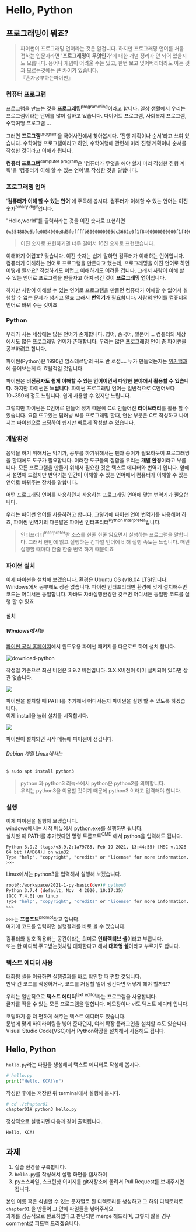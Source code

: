 # Hello, Python

## 프로그래밍이 뭐죠?
> 파이썬이 프로그래밍 언어라는 것은 알겁니다. 하지만 프로그래밍 언어를 처음 접하는 입문자라면 '**프로그래밍이 무엇인가**'에 대한 개념 정리가 안 되어 있을지도 모릅니다. 용어나 개념이 어려울 수는 있고, 한번 보고 잊어버리더라도 아는 것과 모르는것에는 큰 차이가 있습니다. <br> 『혼자공부하는파이썬』

### 컴퓨터 프로그램
프로그램을 만드는 것을 **프로그래밍**<sup>programming</sup>이라고 합니다. 
일상 생활에서 우리는 프로그램이라는 단어를 많이 접하고 있습니다.
다이어트 프로그램, 사회복지 프로그램, 수학여행 프로그램 ...

그러면 **프로그램**<sup>program</sup>을 국어사전에서 찾아봅시다. '진행 계획이나 순서'라고 쓰여 있습니다.
수학여행 프로그램이라고 하면, 수학여행에 관련해 미리 진행 계획이나 순서를 작성한 것이라고 이해가 됩니다.

**컴퓨터 프로그램**<sup>computer program</sup>은 '컴퓨터가 무엇을 해야 할지 미리 작성한 진행 계획'을 '컴퓨터가 이해 할 수 있는 언어'로 작성한 것을 말합니다.

### 프로그래밍 언어
'**컴퓨터가 이해 할 수 있는 언어**'에 주목해 봅시다. 컴퓨터가 이해할 수 있는 언어는 이진 숫자<sup>binary digit</sup>입니다.

"Hello,world"를 출력하라는 것을 이진 숫자로 표현하면
```
0x554889e5bfe0054000e8d5feffffb8000000005dc3662e0f1f8400000000000f1f4000
```
> 이진 숫자로 표현하기엔 너무 길어서 16진 숫자로 표현했습니다.

이해하기 어렵죠? 맞습니다. 이진 숫자는 쉽게 말하면 컴퓨터가 이해하는 언어입니다.
컴퓨터가 이해하는 언어로 프로그램을 만든다고 했는데, 프로그래밍을 이진 언어로 하면 어떻게 될까요? 작성하기도 어렵고 이해하기도 어려울 겁니다.
그래서 사람이 이해 할 수 있는 언어로 프로그램을 만들자고 하여 생긴 것이 **프로그래밍 언어**입니다.

하지만 사람이 이해할 수 있는 언어로 프로그램을 만들면 컴퓨터가 이해할 수 없어서 실행할 수 없는 문제가 생기고 말죠
그래서 **번역기**가 필요합니다. 사람의 언어를 컴퓨터의 언어로 바꿔 주는 것이죠

### Python

우리가 사는 세상에는 많은 언어가 존재합니다. 영어, 중국어, 일본어 ... 
컴퓨터의 세상에서도 많은 프로그래밍 언어가 존재합니다.
우리는 많은 프로그래밍 언어 중 파이썬을 공부하려고 합니다.

파이썬(Python)은 1990년 암스테르담의 귀도 반 로섬....
누가 만들었는지는 [위키백과](https://ko.wikipedia.org/wiki/파이썬)에 물어보는게 더 효율적일 것입니다.

파이썬은 **비전공자도 쉽게 이해할 수 있는 언어이면서 다양한 분야에서 활용할 수 있습니다.**
하지만 파이썬은 **느립니다**.
파이썬 프로그래밍 언어는 일반적으로 C언어보다 10~350배 정도 느립니다.
쉽게 사용할 수 있지만 느립니다. 

그렇지만 파이썬은 C언어로 만들어 졌기 때문에 C로 만들어진 **라이브러리**를 활용 할 수 있습니다.
요즘 뜨고있는 딥러닝 AI를 프로그래밍 할때,
연산 부분은 C로 작성하고 나머지는 파이썬으로 코딩하여 쉽지만 빠르게 작성할 수 있습니다.

### 개발환경
음악을 하기 위해서는 악기가, 공부를 하기위해서는 팬과 종이가 필요하듯이 프로그래밍을 할때에도 도구가 필요합니다. 이러한 도구들의 집합을 우리는 **개발 환경**이라고 부릅니다.
모든 프로그램을 만들기 위해서 필요한 것은 텍스트 에디터와 번역기 입니다.
앞에서 설명해 드렸지만 번역기는 인간이 이해할 수 있는 언어에서 컴퓨터가 이해할 수 있는 언어로 바꿔주는 장치를 말합니다. 

어떤 프로그래밍 언어를 사용하던지 사용하는 프로그래밍 언어에 맞는 번역기가 필요합니다.

우리는 파이썬 언어를 사용하려고 합니다.
그렇기에 파이썬 언어 번역기를 사용해야 하죠, 파이썬 번역기의 다른말은 파이썬 인터프리터<sup>Python Interpreter</sup>입니다.
> 인터프리터<sup>Interpreter</sup>란 소스를 한줄 한줄 읽으면서 실행하는 프로그램을 말합니다.
그래서 한번에 읽고 실행하는 컴파일 언어에 비해 실행 속도는 느립니다.
매번 실행할 때마다 한줄 한줄 번역 하기 때문이죠

### 파이썬 설치
이제 파이썬을 설치해 보겠습니다.
환경은 Ubuntu OS (v18.04 LTS)입니다.
Windows에서 공부해도 상관 없습니다. 파이썬 인터프리터만 환경에 맞게 설치해주면 코드는 어디서든 동일합니다.
자바도 자바실행환경만 갖주면 어디서든 동일한 코드를 실행 할 수 있죠

#### 설치
##### Windows에서는
[파이썬 공식 홈페이지](http://www.python.org/downloads/)에서 윈도우용 파이썬 패키지를 다운로드 하여 설치 합니다.

![download-python](image/chapter01-download-python.png)

작성일 기준으로 최신 버전은 3.9.2 버전입니다. 3.X.X버전이 이미 설치되어 있다면 상관 없습니다.

![](image/chapter01-install-python.png)

파이썬을 설치할 때 PATH를 추가해서 어디서든지 파이썬을 실행 할 수 있도록 하겠습니다.<br>
이제 install을 눌러 설치를 시작합시다.

![](image/chapter01-start_menu.png)

파이썬이 설치되면 시작 메뉴에 파이썬이 생깁니다.

###### Debian 계열 Linux에서는
```bash
$ sudo apt install python3
```
> python 과 python3
리눅스에서 python은 python2를 의미합니다.<br>
우리는 python3을 이용할 것이기 때문에 python3 이라고 입력해야 합니다.

### 실행
이제 파이썬을 실행헤 보겠습니다.<br>
windows에서는 시작 메뉴에서 python.exe를 실행하면 됩니다.<br>
설치할 때 PATH를 추가했다면 명령 트롬프트<sup>CMD</sup> 에서 python을 입력해도 됩니다.

```
Python 3.9.2 (tags/v3.9.2:1a79785, Feb 19 2021, 13:44:55) [MSC v.1928 64 bit (AMD64)] on win32
Type "help", "copyright", "credits" or "license" for more information.
>>>
```

Linux에서는 python3을 입력해서 실행해 보겠습니다.
```bash
root@:/workspace/2021-1-py-basic(dev)# python3
Python 3.7.4 (default, Nov  4 2020, 10:17:35)
[GCC 7.4.0] on linux
Type "help", "copyright", "credits" or "license" for more information.
>>>
```

`>>>`는 **프롬프트**<sup>prompt</sup>라고 합니다. <br>
여기에 코드를 입력하면 실행결과를 바로 볼 수 있습니다.

컴퓨터와 상호 작용하는 공간이라는 의미로 **인터렉티브 셸**이라고 부릅니다.<br>
또는 한 마디씩 주고받는것처럼 대화한다고 해서 **대화형 셸**이라고 부르기도 합니다.

### 텍스트 에디터 사용
대화형 셸을 이용하면 실행결과를 바로 확인할 때 편할 것입니다.<br>
만약 긴 코드를 작성하거나, 코드를 저장할 일이 생긴다면 어떻게 해야 할까요?

우리는 일반적으로 **택스트 에디터**<sup>text editor</sup>라는 프로그램을 사용합니다.<br>
글자를 적을 수 있는 모든 프로그램을 말합니다. 메모장이나 vi도 텍스트 에디터 입니다.

코딩하기 좀 더 편하게 해주는 텍스트 에디터도 있습니다. <br>
문법에 맞게 하이라이팅을 넣어 준다던지, 여러 확장 플러그인을 설치할 수도 있습니다. <br>
Visual Studio Code(VSC)에서 Python확장을 설치해서 사용해도 됩니다.<br>

## Hello, Python
`hello.py`라는 파일을 생성해서 택스트 에디터로 작성해 봅시다.

```python
# hello.py
print("Hello, KCA!\n")
```
작성한 후에는 저장한 뒤 terminal에서 실행해 봅시다.
```bash
# cd ./chapter01
chapter01# python3 hello.py
```
정상적으로 실행되면 다음과 같이 출력됩니다.

```
Hello, KCA!
```

## 과제
1. 실습 환경을 구축합니다.
2. `hello.py`를 작성해서 실행 화면을 캡처하여
3. py소스파일, 스크린샷 이미지를 git저장소에 올려서 Pull Request를 보내주시면 됩니다. 

본인 이름 혹은 식별할 수 있는 문자열로 된 디렉토리를 생성하고 그 하위 디렉토리로 `chapter01` 을 만들어 그 안에 파일들을 넣어주세요.    
과제를 성공적으로 완료하였다고 판단되면 merge 해드리며, 그렇지 않을 경우 comment로 피드백 드리겠습니다.
